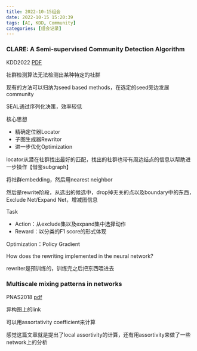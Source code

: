 ```yaml
---
title: 2022-10-15组会
date: 2022-10-15 15:20:39
tags: [AI, KDD, Community]
categories: [组会记录]
---
```


### CLARE: A Semi-supervised Community Detection Algorithm

KDD2022 [PDF](https://www.microsoft.com/en-us/research/uploads/prod/2022/08/KDD_CLARE-1.pdf)

社群检测算法无法检测出某种特定的社群

现有的方法可以归纳为seed based methods，在选定的seed旁边发展community

SEAL通过序列化决策，效率较低



核心思想

- 精确定位器Locator
- 子图生成器Rewritor
- 进一步优化Optimization



locator从潜在社群找出最好的匹配，找出的社群也带有周边结点的信息以帮助进一步操作【借鉴subgraph】

将社群embedding，然后用nearest neighbor



然后是rewrite阶段，从选出的候选中，drop掉无关的点以及boundary中的东西，Exclude Net/Expand Net，增减图信息



Task

- Action：从exclude集以及expand集中选择动作
- Reward：以分类的F1 score的形式体现



Optimization：Policy Gradient



How does the rewriting implemented in the neural network? 

rewriter是预训练的，训练完之后把东西喂进去



### Multiscale mixing patterns in networks

PNAS2018 [pdf](https://arxiv.org/pdf/1708.01236)

异构图上的link

可以用assortativity coefficient来计算



感觉这篇文章就是提出了local assortivity的计算，还有用assortivity来做了一些network上的分析

